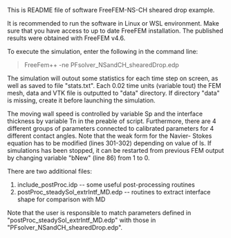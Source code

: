 This is README file of software FreeFEM-NS-CH sheared drop example.

It is recommended to run the software in Linux or WSL environment.
Make sure that you have access to up to date FreeFEM installation.
The published results were obtained with FreeFEM v4.6.

To execute the simulation, enter the following in the command line:
> FreeFem++ -ne PFsolver_NSandCH_shearedDrop.edp

The simulation will outout some statistics for each time step on screen,
as well as saved to file "stats.txt". Each 0.02 time units (variable tout)
the FEM mesh, data and VTK file is outputted to "data" directory. If
directory "data" is missing, create it before launching the simulation.

The moving wall speed is controlled by variable Sp and the interface
thickness by variable Tn in the preable of script. Furthermore, there
are 4 different groups of parameters connected to calibrated parameters
for 4 different contact angles. Note that the weak form for the Navier-
Stokes equation has to be modified (lines 301-302) depending on value
of ls. If simulations has been stopped, it can be restarted from
previous FEM output by changing variable "bNew" (line 86)
from 1 to 0.

There are two additional files:
1. include_postProc.idp -- some useful post-processing routines
2. postProc_steadySol_extrIntf_MD.edp -- routines to extract interface shape for comparison with MD

Note that the user is responsible to match parameters
defined in "postProc_steadySol_extrIntf_MD.edp" with those
in "PFsolver_NSandCH_shearedDrop.edp".

